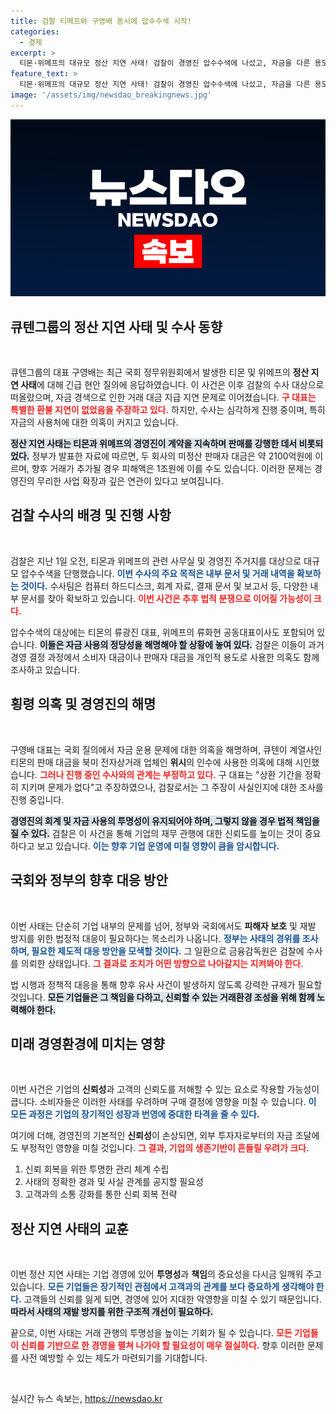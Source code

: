 ```yaml
---
title: 검찰 티메프와 구영배 동시에 압수수색 시작!
categories:
  - 경제
excerpt: >
  티몬·위메프의 대규모 정산 지연 사태! 검찰이 경영진 압수수색에 나섰고, 자금을 다른 용도로 사용했는지 의혹이 제기됐다. 1조 원 피해 가능성 속에 큐텐그룹 대표의 발언은 긴장을 더한다. 
feature_text: >
  티몬·위메프의 대규모 정산 지연 사태! 검찰이 경영진 압수수색에 나섰고, 자금을 다른 용도로 사용했는지 의혹이 제기됐다. 1조 원 피해 가능성 속에 큐텐그룹 대표의 발언은 긴장을 더한다. 
image: '/assets/img/newsdao_breakingnews.jpg'
---
```


<p><img src="/assets/img/newsdao_breakingnews.jpg" alt="implanttips 속보" /></p>

<h2 data-ke-size="size26">큐텐그룹의 정산 지연 사태 및 수사 동향</h2>

<p data-ke-size="size16">&nbsp;</p>

<p>큐텐그룹의 대표 구영배는 최근 국회 정무위원회에서 발생한 티몬 및 위메프의 <b>정산 지연 사태</b>에 대해 긴급 현안 질의에 응답하였습니다. 이 사건은 이후 검찰의 수사 대상으로 떠올랐으며, 자금 경색으로 인한 거래 대금 지급 지연 문제로 이어졌습니다. <b><span style="color: #ee2323;">구 대표는 특별한 환불 지연이 없었음을 주장하고 있다.</span></b> 하지만, 수사는 심각하게 진행 중이며, 특히 자금의 사용처에 대한 의혹이 커지고 있습니다. </p>

<p><b><span style="background-color: #21538527;">정산 지연 사태는 티몬과 위메프의 경영진이 계약을 지속하며 판매를 강행한 데서 비롯되었다.</span></b> 정부가 발표한 자료에 따르면, 두 회사의 미정산 판매자 대금은 약 2100억원에 이르며, 향후 거래가 추가될 경우 피해액은 1조원에 이를 수도 있습니다. 이러한 문제는 경영진의 무리한 사업 확장과 깊은 연관이 있다고 보여집니다.</p>

<h2 data-ke-size="size26">검찰 수사의 배경 및 진행 사항</h2>

<p data-ke-size="size16">&nbsp;</p>

<p>검찰은 지난 1일 오전, 티몬과 위메프의 관련 사무실 및 경영진 주거지를 대상으로 대규모 압수수색을 단행했습니다. <b><span style="color: #1a5490;">이번 수사의 주요 목적은 내부 문서 및 거래 내역을 확보하는 것이다.</span></b> 수사팀은 컴퓨터 하드디스크, 회계 자료, 결재 문서 및 보고서 등, 다양한 내부 문서를 찾아 확보하고 있습니다. <b><span style="color: #ee2323;">이번 사건은 추후 법적 분쟁으로 이어질 가능성이 크다.</span></b> </p>

<p>압수수색의 대상에는 티몬의 류광진 대표, 위메프의 류화현 공동대표이사도 포함되어 있습니다. <b><span style="background-color: #21538527;">이들은 자금 사용의 정당성을 해명해야 할 상황에 놓여 있다.</span></b> 검찰은 이들이 과거 경영 결정 과정에서 소비자 대금이나 판매자 대금을 개인적 용도로 사용한 의혹도 함께 조사하고 있습니다.</p>

<h2 data-ke-size="size26">횡령 의혹 및 경영진의 해명</h2>

<p data-ke-size="size16">&nbsp;</p>

<p>구영배 대표는 국회 질의에서 자금 운용 문제에 대한 의혹을 해명하며, 큐텐이 계열사인 티몬의 판매 대금을 북미 전자상거래 업체인 <b>위시</b>의 인수에 사용한 의혹에 대해 시인했습니다. <b><span style="color: #ee2323;">그러나 진행 중인 수사와의 관계는 부정하고 있다.</span></b> 구 대표는 "상환 기간을 정확히 지키며 문제가 없다"고 주장하였으나, 검찰로서는 그 주장이 사실인지에 대한 조사를 진행 중입니다.</p>

<p><b><span style="background-color: #21538527;">경영진의 회계 및 자금 사용의 투명성이 유지되어야 하며, 그렇지 않을 경우 법적 책임을 질 수 있다.</span></b> 검찰은 이 사건을 통해 기업의 재무 관행에 대한 신뢰도를 높이는 것이 중요하다고 보고 있습니다. <b><span style="color: #1a5490;">이는 향후 기업 운영에 미칠 영향이 큼을 암시합니다.</span></b></p>

<h2 data-ke-size="size26">국회와 정부의 향후 대응 방안</h2>

<p data-ke-size="size16">&nbsp;</p>

<p>이번 사태는 단순히 기업 내부의 문제를 넘어, 정부와 국회에서도 <b>피해자 보호</b> 및 재발 방지를 위한 법정적 대응이 필요하다는 목소리가 나옵니다. <b><span style="color: #1a5490;">정부는 사태의 경위를 조사하며, 필요한 제도적 대응 방안을 모색할 것이다.</span></b> 그 일환으로 금융감독원은 검찰에 수사를 의뢰한 상태입니다. <b><span style="color: #ee2323;">그 결과로 조치가 어떤 방향으로 나아갈지는 지켜봐야 한다.</span></b> </p>

<p>법 시행과 정책적 대응을 통해 향후 유사 사건이 발생하지 않도록 강력한 규제가 필요할 것입니다. <b><span style="background-color: #21538527;">모든 기업들은 그 책임을 다하고, 신뢰할 수 있는 거래환경 조성을 위해 함께 노력해야 한다.</span></b></p>

<h2 data-ke-size="size26">미래 경영환경에 미치는 영향</h2>

<p data-ke-size="size16">&nbsp;</p>

<p>이번 사건은 기업의 <b>신뢰성</b>과 고객의 신뢰도를 저해할 수 있는 요소로 작용할 가능성이 큽니다. 소비자들은 이러한 사태를 우려하며 구매 결정에 영향을 미칠 수 있습니다. <b><span style="color: #1a5490;">이 모든 과정은 기업의 장기적인 성장과 번영에 중대한 타격을 줄 수 있다.</span></b> </p>

<p>여기에 더해, 경영진의 기본적인 <b>신뢰성</b>이 손상되면, 외부 투자자로부터의 자금 조달에도 부정적인 영향을 미칠 것입니다. <b><span style="color: #ee2323;">그 결과, 기업의 생존기반이 흔들릴 우려가 크다.</span></b> </p>

<ol>
<li>신뢰 회복을 위한 투명한 관리 체계 수립</li>
<li>사태의 정확한 경과 및 사실 관계를 공지할 필요성</li>
<li>고객과의 소통 강화를 통한 신뢰 회복 전략</li>
</ol>

<h2 data-ke-size="size26">정산 지연 사태의 교훈</h2>

<p data-ke-size="size16">&nbsp;</p>

<p>이번 정산 지연 사태는 기업 경영에 있어 <b>투명성</b>과 <b>책임</b>의 중요성을 다시금 일깨워 주고 있습니다. <b><span style="color: #1a5490;">모든 기업들은 장기적인 관점에서 고객과의 관계를 보다 중요하게 생각해야 한다.</span></b> 고객들의 신뢰를 잃게 되면, 경영에 있어 지대한 악영향을 미칠 수 있기 때문입니다. <b><span style="background-color: #21538527;">따라서 사태의 재발 방지를 위한 구조적 개선이 필요하다.</span></b></p>

<p>끝으로, 이번 사태는 거래 관행의 투명성을 높이는 기회가 될 수 있습니다. <b><span style="color: #ee2323;">모든 기업들이 신뢰를 기반으로 한 경영을 펼쳐 나가야 할 필요성이 매우 절실하다.</span></b> 향후 이러한 문제를 사전 예방할 수 있는 제도가 마련되기를 기대합니다. </p>

<p data-ke-size="size16">&nbsp;</p>
실시간 뉴스 속보는, <a href="https://newsdao.kr" rel="dofollow">https://newsdao.kr</a>


